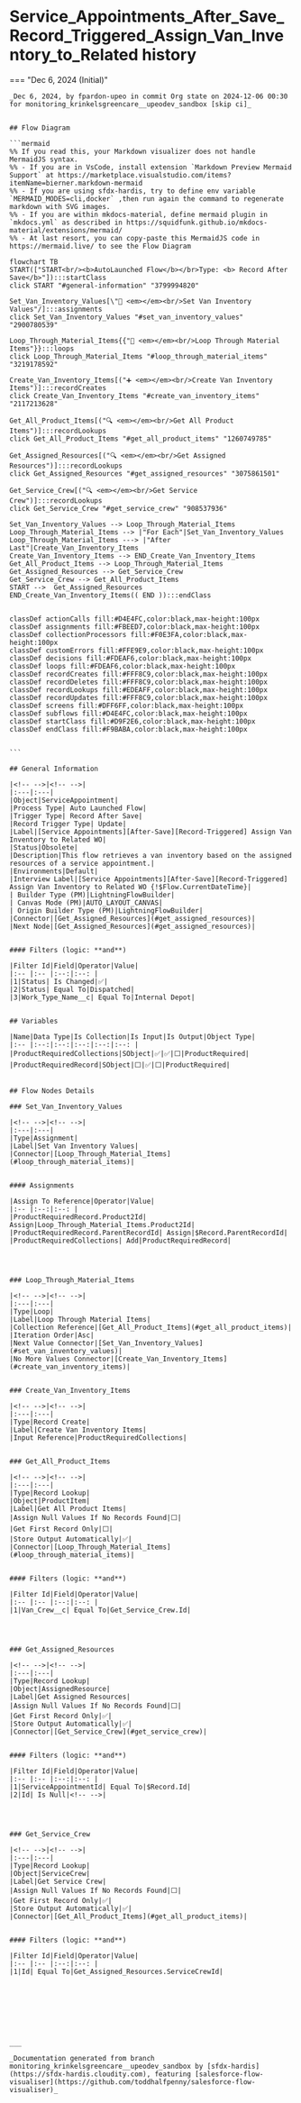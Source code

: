 # Service_Appointments_After_Save_Record_Triggered_Assign_Van_Inventory_to_Related history

<!-- This page has been generated to be viewed with mkdocs-material, you can not view it just as markdown . Activate tab plugin following the doc at https://squidfunk.github.io/mkdocs-material/reference/content-tabs/ -->

=== "Dec 6, 2024 (Initial)"

    _Dec 6, 2024, by fpardon-upeo in commit Org state on 2024-12-06 00:30 for monitoring_krinkelsgreencare__upeodev_sandbox [skip ci]_

    
    ## Flow Diagram
    
    ```mermaid
    %% If you read this, your Markdown visualizer does not handle MermaidJS syntax.
    %% - If you are in VsCode, install extension `Markdown Preview Mermaid Support` at https://marketplace.visualstudio.com/items?itemName=bierner.markdown-mermaid
    %% - If you are using sfdx-hardis, try to define env variable `MERMAID_MODES=cli,docker` ,then run again the command to regenerate markdown with SVG images.
    %% - If you are within mkdocs-material, define mermaid plugin in `mkdocs.yml` as described in https://squidfunk.github.io/mkdocs-material/extensions/mermaid/
    %% - At last resort, you can copy-paste this MermaidJS code in https://mermaid.live/ to see the Flow Diagram
    
    flowchart TB
    START(["START<br/><b>AutoLaunched Flow</b></br>Type: <b> Record After Save</b>"]):::startClass
    click START "#general-information" "3799994820"
    
    Set_Van_Inventory_Values[\"🟰 <em></em><br/>Set Van Inventory Values"/]:::assignments
    click Set_Van_Inventory_Values "#set_van_inventory_values" "2900780539"
    
    Loop_Through_Material_Items{{"🔁 <em></em><br/>Loop Through Material Items"}}:::loops
    click Loop_Through_Material_Items "#loop_through_material_items" "3219178592"
    
    Create_Van_Inventory_Items[("➕ <em></em><br/>Create Van Inventory Items")]:::recordCreates
    click Create_Van_Inventory_Items "#create_van_inventory_items" "2117213628"
    
    Get_All_Product_Items[("🔍 <em></em><br/>Get All Product Items")]:::recordLookups
    click Get_All_Product_Items "#get_all_product_items" "1260749785"
    
    Get_Assigned_Resources[("🔍 <em></em><br/>Get Assigned Resources")]:::recordLookups
    click Get_Assigned_Resources "#get_assigned_resources" "3075861501"
    
    Get_Service_Crew[("🔍 <em></em><br/>Get Service Crew")]:::recordLookups
    click Get_Service_Crew "#get_service_crew" "908537936"
    
    Set_Van_Inventory_Values --> Loop_Through_Material_Items
    Loop_Through_Material_Items --> |"For Each"|Set_Van_Inventory_Values
    Loop_Through_Material_Items ---> |"After Last"|Create_Van_Inventory_Items
    Create_Van_Inventory_Items --> END_Create_Van_Inventory_Items
    Get_All_Product_Items --> Loop_Through_Material_Items
    Get_Assigned_Resources --> Get_Service_Crew
    Get_Service_Crew --> Get_All_Product_Items
    START -->  Get_Assigned_Resources
    END_Create_Van_Inventory_Items(( END )):::endClass
    
    
    classDef actionCalls fill:#D4E4FC,color:black,max-height:100px
    classDef assignments fill:#FBEED7,color:black,max-height:100px
    classDef collectionProcessors fill:#F0E3FA,color:black,max-height:100px
    classDef customErrors fill:#FFE9E9,color:black,max-height:100px
    classDef decisions fill:#FDEAF6,color:black,max-height:100px
    classDef loops fill:#FDEAF6,color:black,max-height:100px
    classDef recordCreates fill:#FFF8C9,color:black,max-height:100px
    classDef recordDeletes fill:#FFF8C9,color:black,max-height:100px
    classDef recordLookups fill:#EDEAFF,color:black,max-height:100px
    classDef recordUpdates fill:#FFF8C9,color:black,max-height:100px
    classDef screens fill:#DFF6FF,color:black,max-height:100px
    classDef subflows fill:#D4E4FC,color:black,max-height:100px
    classDef startClass fill:#D9F2E6,color:black,max-height:100px
    classDef endClass fill:#F9BABA,color:black,max-height:100px
    
    
    ```
    
    ## General Information
    
    |<!-- -->|<!-- -->|
    |:---|:---|
    |Object|ServiceAppointment|
    |Process Type| Auto Launched Flow|
    |Trigger Type| Record After Save|
    |Record Trigger Type| Update|
    |Label|[Service Appointments][After-Save][Record-Triggered] Assign Van Inventory to Related WO|
    |Status|Obsolete|
    |Description|This flow retrieves a van inventory based on the assigned resources of a service appointment.|
    |Environments|Default|
    |Interview Label|[Service Appointments][After-Save][Record-Triggered] Assign Van Inventory to Related WO {!$Flow.CurrentDateTime}|
    | Builder Type (PM)|LightningFlowBuilder|
    | Canvas Mode (PM)|AUTO_LAYOUT_CANVAS|
    | Origin Builder Type (PM)|LightningFlowBuilder|
    |Connector|[Get_Assigned_Resources](#get_assigned_resources)|
    |Next Node|[Get_Assigned_Resources](#get_assigned_resources)|
    
    
    #### Filters (logic: **and**)
    
    |Filter Id|Field|Operator|Value|
    |:-- |:-- |:--:|:--: |
    |1|Status| Is Changed|✅|
    |2|Status| Equal To|Dispatched|
    |3|Work_Type_Name__c| Equal To|Internal Depot|
    
    
    ## Variables
    
    |Name|Data Type|Is Collection|Is Input|Is Output|Object Type|
    |:-- |:--:|:--:|:--:|:--:|:--: |
    |ProductRequiredCollections|SObject|✅|✅|⬜|ProductRequired|
    |ProductRequiredRecord|SObject|⬜|✅|⬜|ProductRequired|
    
    
    ## Flow Nodes Details
    
    ### Set_Van_Inventory_Values
    
    |<!-- -->|<!-- -->|
    |:---|:---|
    |Type|Assignment|
    |Label|Set Van Inventory Values|
    |Connector|[Loop_Through_Material_Items](#loop_through_material_items)|
    
    
    #### Assignments
    
    |Assign To Reference|Operator|Value|
    |:-- |:--:|:--: |
    |ProductRequiredRecord.Product2Id| Assign|Loop_Through_Material_Items.Product2Id|
    |ProductRequiredRecord.ParentRecordId| Assign|$Record.ParentRecordId|
    |ProductRequiredCollections| Add|ProductRequiredRecord|
    
    
    
    
    ### Loop_Through_Material_Items
    
    |<!-- -->|<!-- -->|
    |:---|:---|
    |Type|Loop|
    |Label|Loop Through Material Items|
    |Collection Reference|[Get_All_Product_Items](#get_all_product_items)|
    |Iteration Order|Asc|
    |Next Value Connector|[Set_Van_Inventory_Values](#set_van_inventory_values)|
    |No More Values Connector|[Create_Van_Inventory_Items](#create_van_inventory_items)|
    
    
    ### Create_Van_Inventory_Items
    
    |<!-- -->|<!-- -->|
    |:---|:---|
    |Type|Record Create|
    |Label|Create Van Inventory Items|
    |Input Reference|ProductRequiredCollections|
    
    
    ### Get_All_Product_Items
    
    |<!-- -->|<!-- -->|
    |:---|:---|
    |Type|Record Lookup|
    |Object|ProductItem|
    |Label|Get All Product Items|
    |Assign Null Values If No Records Found|⬜|
    |Get First Record Only|⬜|
    |Store Output Automatically|✅|
    |Connector|[Loop_Through_Material_Items](#loop_through_material_items)|
    
    
    #### Filters (logic: **and**)
    
    |Filter Id|Field|Operator|Value|
    |:-- |:-- |:--:|:--: |
    |1|Van_Crew__c| Equal To|Get_Service_Crew.Id|
    
    
    
    
    ### Get_Assigned_Resources
    
    |<!-- -->|<!-- -->|
    |:---|:---|
    |Type|Record Lookup|
    |Object|AssignedResource|
    |Label|Get Assigned Resources|
    |Assign Null Values If No Records Found|⬜|
    |Get First Record Only|✅|
    |Store Output Automatically|✅|
    |Connector|[Get_Service_Crew](#get_service_crew)|
    
    
    #### Filters (logic: **and**)
    
    |Filter Id|Field|Operator|Value|
    |:-- |:-- |:--:|:--: |
    |1|ServiceAppointmentId| Equal To|$Record.Id|
    |2|Id| Is Null|<!-- -->|
    
    
    
    
    ### Get_Service_Crew
    
    |<!-- -->|<!-- -->|
    |:---|:---|
    |Type|Record Lookup|
    |Object|ServiceCrew|
    |Label|Get Service Crew|
    |Assign Null Values If No Records Found|⬜|
    |Get First Record Only|✅|
    |Store Output Automatically|✅|
    |Connector|[Get_All_Product_Items](#get_all_product_items)|
    
    
    #### Filters (logic: **and**)
    
    |Filter Id|Field|Operator|Value|
    |:-- |:-- |:--:|:--: |
    |1|Id| Equal To|Get_Assigned_Resources.ServiceCrewId|
    
    
    
    
    
    
    
    
    ___
    
    _Documentation generated from branch monitoring_krinkelsgreencare__upeodev_sandbox by [sfdx-hardis](https://sfdx-hardis.cloudity.com), featuring [salesforce-flow-visualiser](https://github.com/toddhalfpenny/salesforce-flow-visualiser)_

